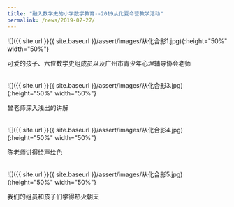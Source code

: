 ```yaml
---
title: "融入数学史的小学数学教育--2019从化夏令营教学活动"
permalink: /news/2019-07-27/
---
```


![]({{ site.url }}{{ site.baseurl }}/assert/images/从化合影1.jpg){:height="50%" width="50%"}

可爱的孩子、六位数学史组成员以及广州市青少年心理辅导协会老师

<br>
![]({{ site.url }}{{ site.baseurl }}/assert/images/从化合影3.jpg){:height="50%" width="50%"}

曾老师深入浅出的讲解

<br>
![]({{ site.url }}{{ site.baseurl }}/assert/images/从化合影4.jpg){:height="50%" width="50%"}

陈老师讲得绘声绘色

<br>
![]({{ site.url }}{{ site.baseurl }}/assert/images/从化合影5.jpg){:height="50%" width="50%"}

我们的组员和孩子们学得热火朝天


